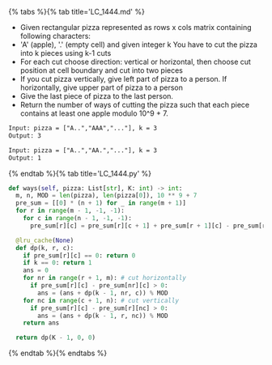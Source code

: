 {% tabs %}{% tab title='LC_1444.md' %}

* Given rectangular pizza represented as rows x cols matrix containing following characters:
* 'A' (apple), '.' (empty cell) and given integer k You have to cut the pizza into k pieces using k-1 cuts
* For each cut choose direction: vertical or horizontal, then choose cut position at cell boundary and cut into two pieces
* If you cut pizza vertically, give left part of pizza to a person. If horizontally, give upper part of pizza to a person
* Give the last piece of pizza to the last person.
* Return the number of ways of cutting the pizza such that each piece contains at least one apple modulo 10^9 + 7.

```txt
Input: pizza = ["A..","AAA","..."], k = 3
Output: 3

Input: pizza = ["A..","AA.","..."], k = 3
Output: 1
```

{% endtab %}{% tab title='LC_1444.py' %}

```py
def ways(self, pizza: List[str], K: int) -> int:
  m, n, MOD = len(pizza), len(pizza[0]), 10 ** 9 + 7
  pre_sum = [[0] * (n + 1) for _ in range(m + 1)]
  for r in range(m - 1, -1, -1):
    for c in range(n - 1, -1, -1):
      pre_sum[r][c] = pre_sum[r][c + 1] + pre_sum[r + 1][c] - pre_sum[r + 1][c + 1] + (pizza[r][c] == 'A')

  @lru_cache(None)
  def dp(k, r, c):
    if pre_sum[r][c] == 0: return 0
    if k == 0: return 1
    ans = 0
    for nr in range(r + 1, m): # cut horizontally
      if pre_sum[r][c] - pre_sum[nr][c] > 0:
        ans = (ans + dp(k - 1, nr, c)) % MOD
    for nc in range(c + 1, n): # cut vertically
      if pre_sum[r][c] - pre_sum[r][nc] > 0:
        ans = (ans + dp(k - 1, r, nc)) % MOD
    return ans

  return dp(K - 1, 0, 0)
```

{% endtab %}{% endtabs %}
